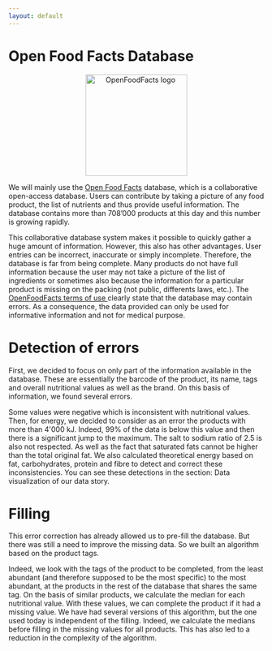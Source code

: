 ```yaml
---
layout: default
---
```


# Open Food Facts Database 
<p style="text-align:center;"><image src="./image/OpenFoodFacts_logo.png" alt = "OpenFoodFacts logo" style="width:200px;height:200px;" align="middle"></image></p>


We will mainly use the <a href="https://world.openfoodfacts.org/">Open Food Facts</a> database, which is a collaborative open-access database. Users can contribute by taking a picture of any food product, the list of nutrients and thus provide useful information. The database contains more than 708’000 products at this day and this number is growing rapidly.

This collaborative database system makes it possible to quickly gather a huge amount of information. However, this also has other advantages. User entries can be incorrect, inaccurate or simply incomplete. Therefore, the database is far from being complete. Many products do not have full information because the user may not take a picture of the list of ingredients or sometimes also because the information for a particular product is missing on the packing (not public, differents laws, etc.). The <a href="https://world.openfoodfacts.org/terms-of-use#re-use" target="_blanck">OpenFoodFacts terms of use </a>clearly state that the database may contain errors. As a consequence, the data provided can only be used for informative information and not for medical purpose.

# Detection of errors
First, we decided to focus on only part of the information available in the database. These are essentially the barcode of the product, its name, tags and overall nutritional values as well as the brand. On this basis of information, we found several errors. 

Some values were negative which is inconsistent with nutritional values. Then, for energy, we decided to consider as an error the products with more than 4'000 kJ. Indeed, 99% of the data is below this value and then there is a significant jump to the maximum. The salt to sodium ratio of 2.5 is also not respected. As well as the fact that saturated fats cannot be higher than the total original fat. We also calculated theoretical energy based on fat, carbohydrates, protein and fibre to detect and correct these inconsistencies. You can see these detections in the section: Data visualization of our data story.

# Filling
This error correction has already allowed us to pre-fill the database. But there was still a need to improve the missing data. So we built an algorithm based on the product tags.

Indeed, we look with the tags of the product to be completed, from the least abundant (and therefore supposed to be the most specific) to the most abundant, at the products in the rest of the database that shares the same tag. On the basis of similar products, we calculate the median for each nutritional value.  With these values, we can complete the product if it had a missing value. We have had several versions of this algorithm, but the one used today is independent of the filling. Indeed, we calculate the medians before filling in the missing values for all products. This has also led to a reduction in the complexity of the algorithm. 
